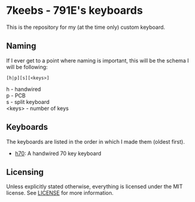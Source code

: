 # 7keebs - 791E's keyboards
This is the repository for my (at the time only) custom keyboard.

## Naming
If I ever get to a point where naming is important, this will be the schema I will be following:
```
[h|p][s][<keys>]
```
h - handwired\
p - PCB\
s - split keyboard\
\<keys\> - number of keys

## Keyboards
The keyboards are listed in the order in which I made them (oldest first).
- [h70](./h70/): A handwired 70 key keyboard

## Licensing
Unless explicitly stated otherwise, everything is licensed under the MIT license. See [LICENSE](./LICENSE) for more information.
